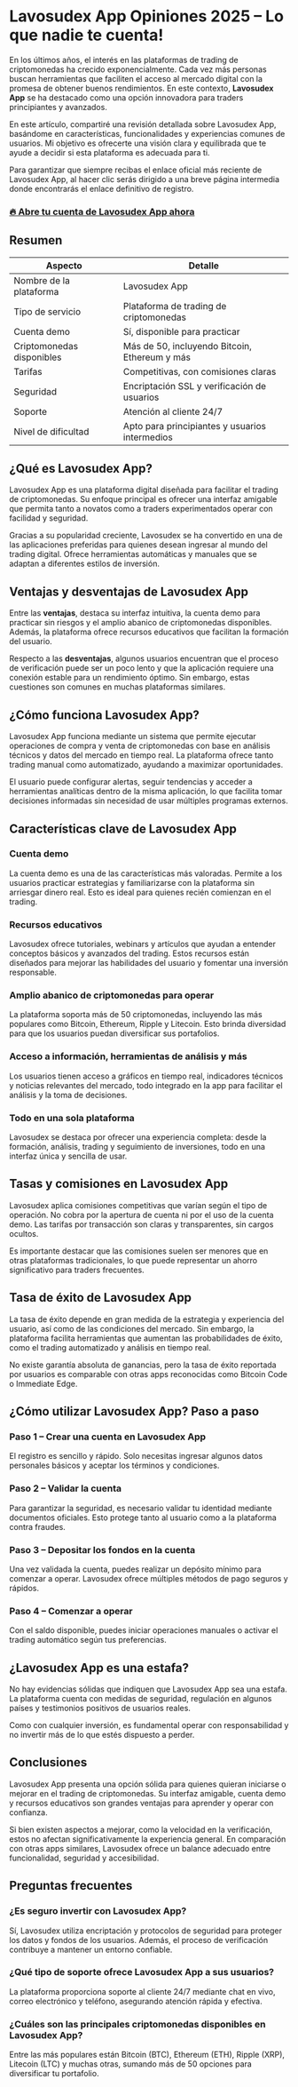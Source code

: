 # Lavosudex App Opiniones 2025 – Lo que nadie te cuenta!
 

En los últimos años, el interés en las plataformas de trading de criptomonedas ha crecido exponencialmente. Cada vez más personas buscan herramientas que faciliten el acceso al mercado digital con la promesa de obtener buenos rendimientos. En este contexto, **Lavosudex App** se ha destacado como una opción innovadora para traders principiantes y avanzados.

En este artículo, compartiré una revisión detallada sobre Lavosudex App, basándome en características, funcionalidades y experiencias comunes de usuarios. Mi objetivo es ofrecerte una visión clara y equilibrada que te ayude a decidir si esta plataforma es adecuada para ti.

Para garantizar que siempre recibas el enlace oficial más reciente de Lavosudex App, al hacer clic serás dirigido a una breve página intermedia donde encontrarás el enlace definitivo de registro.

### [🔥 Abre tu cuenta de Lavosudex App ahora](https://github.com/LuciaWatson3147/ML-For-Beginners/blob/main/445es.md)
## Resumen

| Aspecto                  | Detalle                                       |
|--------------------------|-----------------------------------------------|
| Nombre de la plataforma  | Lavosudex App                                 |
| Tipo de servicio         | Plataforma de trading de criptomonedas       |
| Cuenta demo              | Sí, disponible para practicar                 |
| Criptomonedas disponibles| Más de 50, incluyendo Bitcoin, Ethereum y más|
| Tarifas                  | Competitivas, con comisiones claras            |
| Seguridad                | Encriptación SSL y verificación de usuarios   |
| Soporte                  | Atención al cliente 24/7                       |
| Nivel de dificultad      | Apto para principiantes y usuarios intermedios|

## ¿Qué es Lavosudex App?

Lavosudex App es una plataforma digital diseñada para facilitar el trading de criptomonedas. Su enfoque principal es ofrecer una interfaz amigable que permita tanto a novatos como a traders experimentados operar con facilidad y seguridad.

Gracias a su popularidad creciente, Lavosudex se ha convertido en una de las aplicaciones preferidas para quienes desean ingresar al mundo del trading digital. Ofrece herramientas automáticas y manuales que se adaptan a diferentes estilos de inversión.

## Ventajas y desventajas de Lavosudex App

Entre las **ventajas**, destaca su interfaz intuitiva, la cuenta demo para practicar sin riesgos y el amplio abanico de criptomonedas disponibles. Además, la plataforma ofrece recursos educativos que facilitan la formación del usuario.

Respecto a las **desventajas**, algunos usuarios encuentran que el proceso de verificación puede ser un poco lento y que la aplicación requiere una conexión estable para un rendimiento óptimo. Sin embargo, estas cuestiones son comunes en muchas plataformas similares.

## ¿Cómo funciona Lavosudex App?

Lavosudex App funciona mediante un sistema que permite ejecutar operaciones de compra y venta de criptomonedas con base en análisis técnicos y datos del mercado en tiempo real. La plataforma ofrece tanto trading manual como automatizado, ayudando a maximizar oportunidades.

El usuario puede configurar alertas, seguir tendencias y acceder a herramientas analíticas dentro de la misma aplicación, lo que facilita tomar decisiones informadas sin necesidad de usar múltiples programas externos.

## Características clave de Lavosudex App

### Cuenta demo

La cuenta demo es una de las características más valoradas. Permite a los usuarios practicar estrategias y familiarizarse con la plataforma sin arriesgar dinero real. Esto es ideal para quienes recién comienzan en el trading.

### Recursos educativos

Lavosudex ofrece tutoriales, webinars y artículos que ayudan a entender conceptos básicos y avanzados del trading. Estos recursos están diseñados para mejorar las habilidades del usuario y fomentar una inversión responsable.

### Amplio abanico de criptomonedas para operar

La plataforma soporta más de 50 criptomonedas, incluyendo las más populares como Bitcoin, Ethereum, Ripple y Litecoin. Esto brinda diversidad para que los usuarios puedan diversificar sus portafolios.

### Acceso a información, herramientas de análisis y más

Los usuarios tienen acceso a gráficos en tiempo real, indicadores técnicos y noticias relevantes del mercado, todo integrado en la app para facilitar el análisis y la toma de decisiones.

### Todo en una sola plataforma

Lavosudex se destaca por ofrecer una experiencia completa: desde la formación, análisis, trading y seguimiento de inversiones, todo en una interfaz única y sencilla de usar.

## Tasas y comisiones en Lavosudex App

Lavosudex aplica comisiones competitivas que varían según el tipo de operación. No cobra por la apertura de cuenta ni por el uso de la cuenta demo. Las tarifas por transacción son claras y transparentes, sin cargos ocultos.

Es importante destacar que las comisiones suelen ser menores que en otras plataformas tradicionales, lo que puede representar un ahorro significativo para traders frecuentes.

## Tasa de éxito de Lavosudex App

La tasa de éxito depende en gran medida de la estrategia y experiencia del usuario, así como de las condiciones del mercado. Sin embargo, la plataforma facilita herramientas que aumentan las probabilidades de éxito, como el trading automatizado y análisis en tiempo real.

No existe garantía absoluta de ganancias, pero la tasa de éxito reportada por usuarios es comparable con otras apps reconocidas como Bitcoin Code o Immediate Edge.

## ¿Cómo utilizar Lavosudex App? Paso a paso

### Paso 1 – Crear una cuenta en Lavosudex App

El registro es sencillo y rápido. Solo necesitas ingresar algunos datos personales básicos y aceptar los términos y condiciones.

### Paso 2 – Validar la cuenta

Para garantizar la seguridad, es necesario validar tu identidad mediante documentos oficiales. Esto protege tanto al usuario como a la plataforma contra fraudes.

### Paso 3 – Depositar los fondos en la cuenta

Una vez validada la cuenta, puedes realizar un depósito mínimo para comenzar a operar. Lavosudex ofrece múltiples métodos de pago seguros y rápidos.

### Paso 4 – Comenzar a operar

Con el saldo disponible, puedes iniciar operaciones manuales o activar el trading automático según tus preferencias.

## ¿Lavosudex App es una estafa?

No hay evidencias sólidas que indiquen que Lavosudex App sea una estafa. La plataforma cuenta con medidas de seguridad, regulación en algunos países y testimonios positivos de usuarios reales.

Como con cualquier inversión, es fundamental operar con responsabilidad y no invertir más de lo que estés dispuesto a perder.

## Conclusiones

Lavosudex App presenta una opción sólida para quienes quieran iniciarse o mejorar en el trading de criptomonedas. Su interfaz amigable, cuenta demo y recursos educativos son grandes ventajas para aprender y operar con confianza.

Si bien existen aspectos a mejorar, como la velocidad en la verificación, estos no afectan significativamente la experiencia general. En comparación con otras apps similares, Lavosudex ofrece un balance adecuado entre funcionalidad, seguridad y accesibilidad.

## Preguntas frecuentes

### ¿Es seguro invertir con Lavosudex App?

Sí, Lavosudex utiliza encriptación y protocolos de seguridad para proteger los datos y fondos de los usuarios. Además, el proceso de verificación contribuye a mantener un entorno confiable.

### ¿Qué tipo de soporte ofrece Lavosudex App a sus usuarios?

La plataforma proporciona soporte al cliente 24/7 mediante chat en vivo, correo electrónico y teléfono, asegurando atención rápida y efectiva.

### ¿Cuáles son las principales criptomonedas disponibles en Lavosudex App?

Entre las más populares están Bitcoin (BTC), Ethereum (ETH), Ripple (XRP), Litecoin (LTC) y muchas otras, sumando más de 50 opciones para diversificar tu portafolio.